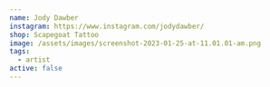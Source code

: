 ```yaml
---
name: Jody Dawber
instagram: https://www.instagram.com/jodydawber/
shop: Scapegoat Tattoo
image: /assets/images/screenshot-2023-01-25-at-11.01.01-am.png
tags:
  - artist
active: false
---
```

